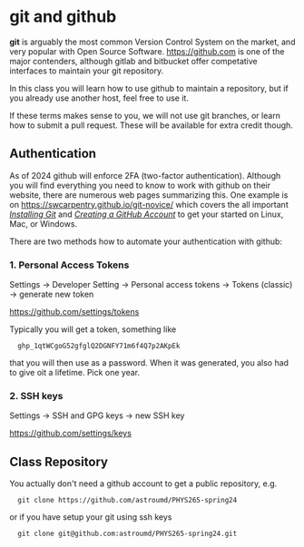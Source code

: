 # git and github

**git** is arguably the most common Version Control System on the market, and
very popular with Open Source Software. https://github.com is one of the major
contenders, although gitlab and bitbucket offer competative interfaces to
maintain your git repository.

In this class you will learn how to use github to maintain a repository, but if you
already use another host, feel free to use it.

If these terms makes sense to you, we will not use git branches, or learn how to submit
a pull request. These will be available for extra credit though.


## Authentication

As of 2024 github will enforce 2FA (two-factor authentication). Although you will find
everything you need to know to work with github on their website, there are numerous
web pages summarizing this. One example is on https://swcarpentry.github.io/git-novice/ which
covers the all important
[*Installing Git*](https://swcarpentry.github.io/git-novice/#installing-git)
and
[*Creating a GitHub Account*](https://swcarpentry.github.io/git-novice/#creating-a-github-account)
to get your started on Linux, Mac, or Windows.

There are two methods how to automate your authentication with github:

### 1. Personal Access Tokens

Settings -> Developer Setting  -> Personal access tokens -> Tokens (classic) -> generate new token

https://github.com/settings/tokens

Typically you will get a token, something like

      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

that you will then use as a password. When it was generated, you also had to give oit a lifetime. Pick one year.

### 2. SSH keys

Settings -> SSH and GPG keys -> new SSH key

https://github.com/settings/keys


## Class Repository

You actually don't need a github account to get a public repository, e.g.

      git clone https://github.com/astroumd/PHYS265-spring24

or if you have setup your git using ssh keys

      git clone git@github.com:astroumd/PHYS265-spring24.git


